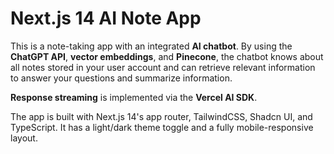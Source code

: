 # Next.js 14 AI Note App

This is a note-taking app with an integrated **AI chatbot**. By using the **ChatGPT API**, **vector embeddings**, and **Pinecone**, the chatbot knows about all notes stored in your user account and can retrieve relevant information to answer your questions and summarize information.

**Response streaming** is implemented via the **Vercel AI SDK**.

The app is built with Next.js 14's app router, TailwindCSS, Shadcn UI, and TypeScript. It has a light/dark theme toggle and a fully mobile-responsive layout.
